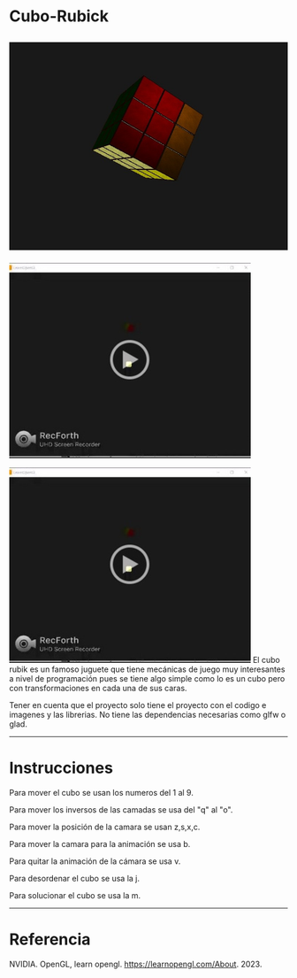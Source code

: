 # Cubo-Rubick
![Cubo_img](cubo.jpeg)
---
[![Video](video.jpeg)](https://drive.google.com/file/d/1M9GEHSVllp60EA0cn1tcOAV6KVVBTY4a/view?usp=sharing)


[![Video](video.jpeg)](https://drive.google.com/file/d/1uuqPFBThRFvOesasNQFG5qQHgnmtUdvG/view?usp=sharing)
El cubo rubik es un famoso juguete que tiene mecánicas de juego muy interesantes a nivel de programación pues se tiene algo simple como lo es un cubo pero con transformaciones en cada una de sus caras. 

Tener en cuenta que el proyecto solo tiene el proyecto con el codigo e imagenes y las librerias. No tiene las dependencias necesarias como glfw o glad. 

---

# Instrucciones

Para mover el cubo se usan los numeros del 1 al 9.

Para mover los inversos de las camadas se usa del "q" al "o".

Para mover la posición de la camara se usan z,s,x,c.

Para mover la camara para la animación se usa b.

Para quitar la animación de la cámara se usa v.

Para desordenar el cubo se usa la j.

Para solucionar el cubo se usa la m.


---

# Referencia

NVIDIA. OpenGL, learn opengl. https://learnopengl.com/About. 2023.
